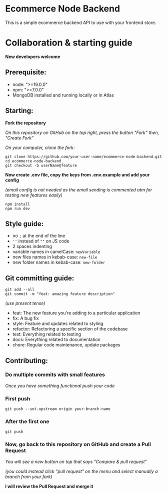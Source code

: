 # Ecommerce Node Backend

This is a simple ecommerce backend API to use with your frontend store.

# Collaboration & starting guide

**New developers welcome**

## Prerequisite:
- node: ">=16.0.0"
- npm: ">=7.0.0"
- MongoDB installed and running locally or in Atlas

## Starting:
**Fork the repository**

*On this repository on GitHub on the top right, press the button "Fork" then, "Create Fork"*

*On your computer, clone the fork:*

    git clone https://github.com/your-user-name/ecommerce-node-backend.git
    cd ecommerce-node-backend
    git checkout -b userName@feature

**Now create .env file, copy the keys from .env.example and add your config**

*(email config is not needed as the email sending is commented atm for testing new features easily)*

    npm install
    npm run dev

## Style guide:

- no ``;`` at the end of the line
- ``''`` instead of ``""`` on JS code
- 2 spaces indenting
- variable names in camelCase: 	``newVariable``
- new files names in kebab-case:		``new-file``
- new folder names in kebab-case:		``new-folder``

## Git committing guide:

    git add --all
    git commit -m "feat: amazing feature description"

*(use present tense)*

- feat: The new feature you're adding to a particular application
- fix: A bug fix
- style: Feature and updates related to styling
- refactor: Refactoring a specific section of the codebase
- test: Everything related to testing
- docs: Everything related to documentation
- chore: Regular code maintenance, update packages

## Contributing:

### Do multiple commits with small features

*Once you have something functional push your code*

### First push

    git push --set-upstream origin your-branch-name

### After the first one

    git push

### **Now, go back to this repository on GitHub and create a Pull Request**

*You will see a new button on top that says "Compare & pull request"*

*(you could instead click "pull request" on the menu and select manually a branch from your fork)*

**I will review the Pull Request and merge it**